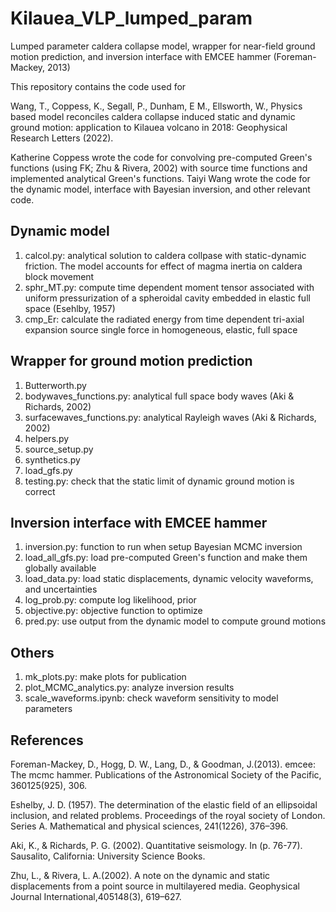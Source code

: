 # Kilauea_VLP_lumped_param
Lumped parameter caldera collapse model, wrapper for near-field ground motion prediction, and inversion interface with EMCEE hammer (Foreman-Mackey, 2013)

This repository contains the code used for 

Wang, T., Coppess, K., Segall, P., Dunham, E M., Ellsworth, W., Physics based model reconciles caldera collapse induced static and dynamic ground motion: application to Kilauea volcano in 2018: Geophysical Research Letters (2022).

Katherine Coppess wrote the code for convolving pre-computed Green's functions (using FK; Zhu & Rivera, 2002) with source time functions and implemented analytical Green's functions. Taiyi Wang wrote the code for the dynamic model, interface with Bayesian inversion, and other relevant code.

## Dynamic model
1. calcol.py: analytical solution to caldera collpase with static-dynamic friction. The model accounts for effect of magma inertia on caldera block movement
2. sphr_MT.py: compute time dependent moment tensor associated with uniform pressurization of a spheroidal cavity embedded in elastic full space (Esehlby, 1957)
3. cmp_Er: calculate the radiated energy from time dependent tri-axial expansion source single force in homogeneous, elastic, full space

## Wrapper for ground motion prediction 
1. Butterworth.py
2. bodywaves_functions.py: analytical full space body waves (Aki & Richards, 2002)
3. surfacewaves_functions.py: analytical Rayleigh waves (Aki & Richards, 2002)
4. helpers.py
5. source_setup.py
6. synthetics.py
7. load_gfs.py
8. testing.py: check that the static limit of dynamic ground motion is correct

## Inversion interface with EMCEE hammer
1. inversion.py: function to run when setup Bayesian MCMC inversion
2. load_all_gfs.py: load pre-computed Green's function and make them globally available
3. load_data.py: load static displacements, dynamic velocity waveforms, and uncertainties
4. log_prob.py: compute log likelihood, prior
5. objective.py: objective function to optimize
6. pred.py: use output from the dynamic model to compute ground motions

## Others
1. mk_plots.py: make plots for publication
2. plot_MCMC_analytics.py: analyze inversion results
3. scale_waveforms.ipynb: check waveform sensitivity to model parameters

## References

Foreman-Mackey, D., Hogg, D. W., Lang, D., & Goodman, J.(2013). emcee: The mcmc hammer. Publications of the Astronomical Society of the Pacific, 360125(925), 306.

Eshelby, J. D. (1957). The determination of the elastic field of an ellipsoidal inclusion, and related problems. Proceedings of the royal society of London. Series A. Mathematical and physical sciences, 241(1226), 376–396.

Aki, K., & Richards, P. G. (2002). Quantitative seismology. In (p. 76-77). Sausalito, California: University Science Books.

Zhu, L., & Rivera, L. A.(2002). A note on the dynamic and static displacements from a point source in multilayered media. Geophysical Journal International,405148(3), 619–627.




